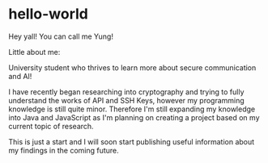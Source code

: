 # hello-world

Hey yall! You can call me Yung! 

Little about me: 

University student who thrives to learn more about secure communication and AI!

I have recently began researching into cryptography and trying to fully understand the works of API and SSH Keys, however my programming knowledge is still quite minor. Therefore I'm still expanding my knowledge into Java and JavaScript as I'm planning on creating a project based on my current topic of research.

This is just a start and I will soon start publishing useful information about my findings in the coming future.

